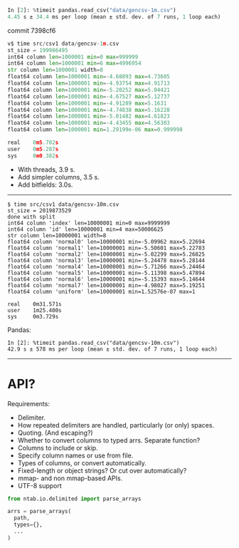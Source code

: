 ```py
In [2]: %timeit pandas.read_csv("data/gencsv-1m.csv")
4.45 s ± 34.4 ms per loop (mean ± std. dev. of 7 runs, 1 loop each)
```

commit 7398cf6
```py
v$ time src/csv1 data/gencsv-1m.csv 
st_size = 199986495
int64 column len=1000001 min=0 max=999999
int64 column len=1000001 min=6 max=4996954
str column len=1000001 width=8
float64 column len=1000001 min=-4.68093 max=4.73605
float64 column len=1000001 min=-4.93754 max=4.91713
float64 column len=1000001 min=-5.20252 max=5.04421
float64 column len=1000001 min=-4.67527 max=5.12737
float64 column len=1000001 min=-4.91289 max=5.1631
float64 column len=1000001 min=-4.74838 max=5.16228
float64 column len=1000001 min=-5.01482 max=4.61823
float64 column len=1000001 min=-4.43455 max=4.56303
float64 column len=1000001 min=1.29199e-06 max=0.999998

real	0m5.702s
user	0m5.287s
sys	    0m0.382s
```

- With threads, 3.9 s.
- Add simpler columns, 3.5 s.
- Add bitfields: 3.0s.

---

```
$ time src/csv1 data/gencsv-10m.csv 
st_size = 2019873529
done with split
int64 column 'index' len=10000001 min=0 max=9999999
int64 column 'id' len=10000001 min=4 max=50006625
str column len=10000001 width=8
float64 column 'normal0' len=10000001 min=-5.09962 max=5.22694
float64 column 'normal1' len=10000001 min=-5.50601 max=5.22783
float64 column 'normal2' len=10000001 min=-5.02299 max=5.26825
float64 column 'normal3' len=10000001 min=-5.24478 max=5.28144
float64 column 'normal4' len=10000001 min=-5.71266 max=5.24464
float64 column 'normal5' len=10000001 min=-5.11398 max=5.47894
float64 column 'normal6' len=10000001 min=-5.15393 max=5.14644
float64 column 'normal7' len=10000001 min=-4.98027 max=5.19251
float64 column 'uniform' len=10000001 min=1.52576e-07 max=1

real	0m31.571s
user	1m25.400s
sys	    0m3.729s
```

Pandas:

```
In [2]: %timeit pandas.read_csv("data/gencsv-10m.csv")
42.9 s ± 578 ms per loop (mean ± std. dev. of 7 runs, 1 loop each)
```

---

# API?

Requirements:
- Delimiter.
- How repeated delimiters are handled, particularly (or only) spaces.
- Quoting.  (And escaping?)
- Whether to convert columns to typed arrs.  Separate function?
- Columns to include or skip.
- Specify column names or use from file.
- Types of columns, or convert automatically.
- Fixed-length or object strings?  Or cut over automatically?
- mmap- and non mmap-based APIs.
- UTF-8 support

```py
from ntab.io.delimited import parse_arrays

arrs = parse_arrays(
  path,
  types={},
  ...
)
```

